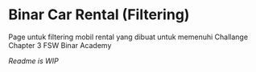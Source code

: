 # Binar Car Rental (Filtering)

Page untuk filtering mobil rental yang dibuat untuk memenuhi Challange Chapter 3 FSW Binar Academy

*Readme is WIP*
